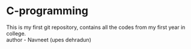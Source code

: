 # C-programming
This is my first git repository, contains all the codes from my first year in college.
<br>
author - Navneet (upes dehradun)
